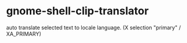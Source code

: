 # gnome-shell-clip-translator
auto translate selected text to locale language. (X selection "primary" / XA_PRIMARY)

